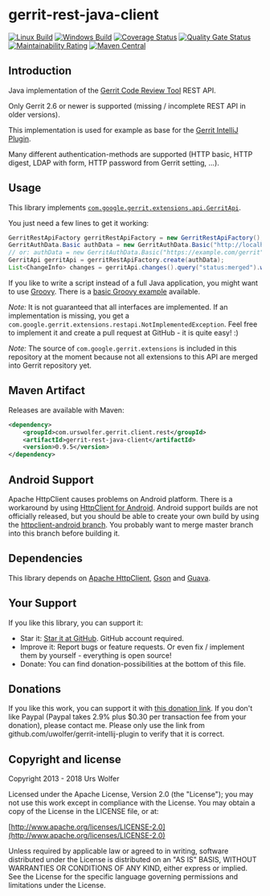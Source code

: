 gerrit-rest-java-client
======================

[![Linux Build](https://app.travis-ci.com/uwolfer/gerrit-rest-java-client.svg?branch=master)](https://app.travis-ci.com/uwolfer/gerrit-rest-java-client)
[![Windows Build](https://ci.appveyor.com/api/projects/status/ctm64o74lxdri26s/branch/master?svg=true)](https://ci.appveyor.com/project/uwolfer/gerrit-rest-java-client/branch/master)
[![Coverage Status](https://img.shields.io/coveralls/uwolfer/gerrit-rest-java-client.svg)](https://coveralls.io/r/uwolfer/gerrit-rest-java-client)
[![Quality Gate Status](https://sonarcloud.io/api/project_badges/measure?project=com.urswolfer.gerrit.client.rest%3Agerrit-rest-java-client&metric=alert_status)](https://sonarcloud.io/summary/new_code?id=com.urswolfer.gerrit.client.rest%3Agerrit-rest-java-client)
[![Maintainability Rating](https://sonarcloud.io/api/project_badges/measure?project=com.urswolfer.gerrit.client.rest%3Agerrit-rest-java-client&metric=sqale_rating)](https://sonarcloud.io/summary/new_code?id=com.urswolfer.gerrit.client.rest%3Agerrit-rest-java-client)
[![Maven Central](https://maven-badges.herokuapp.com/maven-central/com.urswolfer.gerrit.client.rest/gerrit-rest-java-client/badge.svg)](https://maven-badges.herokuapp.com/maven-central/com.urswolfer.gerrit.client.rest/gerrit-rest-java-client)

Introduction
-----------

Java implementation of the [Gerrit Code Review Tool] REST API.

Only Gerrit 2.6 or newer is supported (missing / incomplete REST API in older versions).

This implementation is used for example as base for the [Gerrit IntelliJ Plugin].

Many different authentication-methods are supported (HTTP basic, HTTP digest, LDAP with form,
HTTP password from Gerrit setting, ...).

[Gerrit Code Review Tool]: https://www.gerritcodereview.com/
[Gerrit IntelliJ Plugin]: https://github.com/uwolfer/gerrit-intellij-plugin


Usage
-------
This library implements <code>[com.google.gerrit.extensions.api.GerritApi]</code>.

You just need a few lines to get it working:
```java
GerritRestApiFactory gerritRestApiFactory = new GerritRestApiFactory();
GerritAuthData.Basic authData = new GerritAuthData.Basic("http://localhost:8080");
// or: authData = new GerritAuthData.Basic("https://example.com/gerrit", "user", "password");
GerritApi gerritApi = gerritRestApiFactory.create(authData);
List<ChangeInfo> changes = gerritApi.changes().query("status:merged").withLimit(10).get();
```

If you like to write a script instead of a full Java application, you might want to use [Groovy].
There is a [basic Groovy example] available.

_Note:_ It is not guaranteed that all interfaces are implemented. If an implementation is missing, you get a
<code>com.google.gerrit.extensions.restapi.NotImplementedException</code>. Feel free to implement it and create a pull
request at GitHub - it is quite easy! :)

_Note:_ The source of <code>com.google.gerrit.extensions</code> is included in this repository at the
moment because not all extensions to this API are merged into Gerrit repository yet.

[com.google.gerrit.extensions.api.GerritApi]: https://gerrit.googlesource.com/gerrit/+/HEAD/gerrit-extension-api/src/main/java/com/google/gerrit/extensions/api/GerritApi.java
[Groovy]: http://www.groovy-lang.org/
[basic Groovy example]: https://github.com/uwolfer/gerrit-rest-java-client/blob/master/examples/Basic.groovy

Maven Artifact
--------------
Releases are available with Maven:
```xml
<dependency>
    <groupId>com.urswolfer.gerrit.client.rest</groupId>
    <artifactId>gerrit-rest-java-client</artifactId>
    <version>0.9.5</version>
</dependency>
```

Android Support
---------------
Apache HttpClient causes problems on Android platform. There is a workaround by using [HttpClient for Android].
Android support builds are not officially released, but you should be able to create your own build by using the
[httpclient-android branch]. You probably want to merge master branch into this branch before building it.

[HttpClient for Android]: https://hc.apache.org/httpcomponents-client-4.3.x/android-port.html
[httpclient-android branch]: https://github.com/uwolfer/gerrit-rest-java-client/tree/httpclient-android

Dependencies
------------
This library depends on [Apache HttpClient], [Gson] and [Guava].

[Apache HttpClient]: https://hc.apache.org/httpcomponents-client-ga/
[Gson]: https://github.com/google/gson
[Guava]: https://github.com/google/guava

Your Support
------------
If you like this library, you can support it:
* Star it: [Star it at GitHub](https://github.com/uwolfer/gerrit-rest-java-client). GitHub account required.
* Improve it: Report bugs or feature requests. Or even fix / implement them by yourself - everything is open source!
* Donate: You can find donation-possibilities at the bottom of this file.


Donations
--------
If you like this work, you can support it with
[this donation link](https://www.paypal.com/webscr?cmd=_s-xclick&hosted_button_id=8F2GZVBCVEDUQ).
If you don't like Paypal (Paypal takes 2.9% plus $0.30 per transaction fee from your donation), please contact me.
Please only use the link from github.com/uwolfer/gerrit-intellij-plugin to verify that it is correct.


Copyright and license
--------------------

Copyright 2013 - 2018 Urs Wolfer

Licensed under the Apache License, Version 2.0 (the "License");
you may not use this work except in compliance with the License.
You may obtain a copy of the License in the LICENSE file, or at:

  [http://www.apache.org/licenses/LICENSE-2.0](http://www.apache.org/licenses/LICENSE-2.0)

Unless required by applicable law or agreed to in writing, software
distributed under the License is distributed on an "AS IS" BASIS,
WITHOUT WARRANTIES OR CONDITIONS OF ANY KIND, either express or implied.
See the License for the specific language governing permissions and
limitations under the License.

